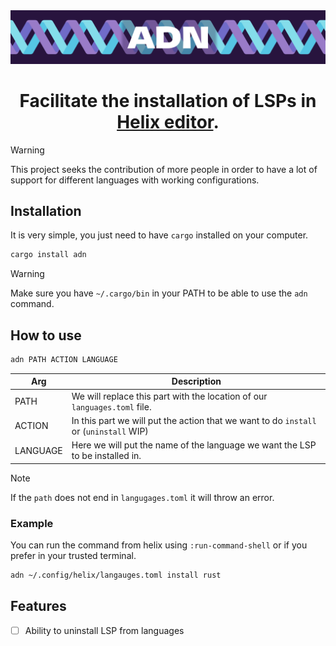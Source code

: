 <div align="center">
<a href="https://github.com/Wilovy09/ADN">
<img src="./static/images/readme.png">
</a>
<h1>Facilitate the installation of LSPs in <a href="https://helix-editor.com/" target="_blank">Helix editor</a>.</h1>
</div>

> [!WARNING]
> This project seeks the contribution of more people in order to have a lot of support for different languages with working configurations.

## Installation

It is very simple, you just need to have `cargo` installed on your computer.

```sh
cargo install adn
```

> [!WARNING]
> Make sure you have `~/.cargo/bin` in your PATH to be able to use the `adn` command.

## How to use

```sh
adn PATH ACTION LANGUAGE
```

| Arg      | Description                                                                           |
|----------|---------------------------------------------------------------------------------------|
| PATH     | We will replace this part with the location of our `languages.toml` file.             |
| ACTION   | In this part we will put the action that we want to do `install` or (`uninstall` WIP) |
| LANGUAGE | Here we will put the name of the language we want the LSP to be installed in.         |

> [!NOTE]
> If the `path` does not end in `langugages.toml` it will throw an error.

### Example

You can run the command from helix using `:run-command-shell` or if you prefer in your trusted terminal.

```sh
adn ~/.config/helix/langauges.toml install rust
```

## Features

* [ ] Ability to uninstall LSP from languages
